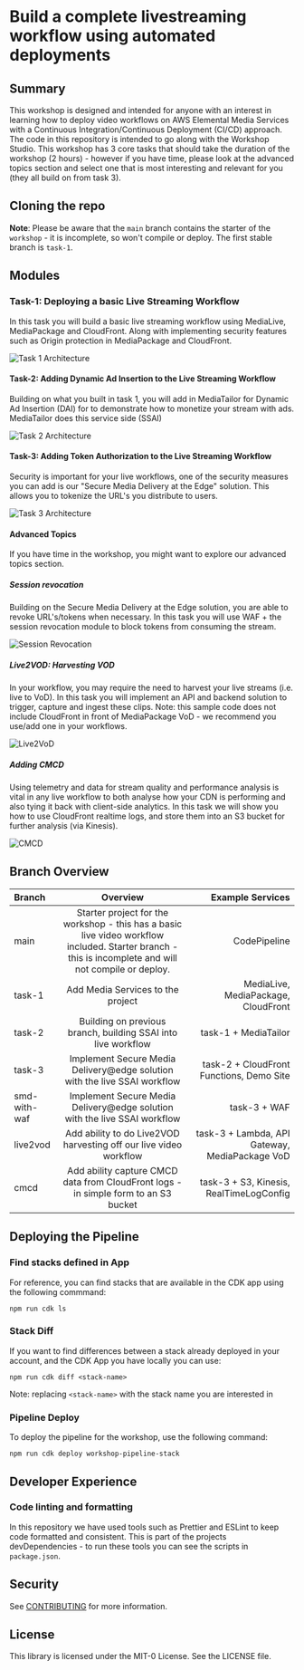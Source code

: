 # Build a complete livestreaming workflow using automated deployments

<a name="summary"></a>
## Summary

This workshop is designed and intended for anyone with an interest in learning how to deploy video workflows on AWS Elemental Media Services with a Continuous Integration/Continuous Deployment (CI/CD) approach.
The code in this repository is intended to go along with the Workshop Studio. This workshop has 3 core tasks that should take the duration of the workshop (2 hours) - however if you have time, please look at the advanced topics section
and select one that is most interesting and relevant for you (they all build on from task 3).

<a name="modules"></a>
## Cloning the repo

**Note**: Please be aware that the `main` branch contains the starter of the `workshop` - it is incomplete, so won't compile or deploy.
The first stable branch is `task-1`.

<a name="modules"></a>
## Modules

### Task-1: Deploying a basic Live Streaming Workflow

In this task you will build a basic live streaming workflow using MediaLive, MediaPackage and CloudFront. Along with implementing security features such as Origin protection in MediaPackage and CloudFront.

![Task 1 Architecture](./architecture/workflow-mediaservices-task1.png)

#### Task-2: Adding Dynamic Ad Insertion to the Live Streaming Workflow

Building on what you built in task 1, you will add in MediaTailor for Dynamic Ad Insertion (DAI) for to demonstrate how to monetize your stream with ads. MediaTailor does this service side (SSAI)

![Task 2 Architecture](./architecture/workflow-mediaservices-task2.png)

#### Task-3: Adding Token Authorization to the Live Streaming Workflow

Security is important for your live workflows, one of the security measures you can add is our "Secure Media Delivery at the Edge" solution. This allows you to tokenize the URL's you distribute to users.

![Task 3 Architecture](./architecture/workflow-mediaservices-task3.png)

#### Advanced Topics

If you have time in the workshop, you might want to explore our advanced topics section.

##### Session revocation

Building on the Secure Media Delivery at the Edge solution, you are able to revoke URL's/tokens when necessary. In this task you will use WAF + the session revocation module to block tokens from consuming the stream.

![Session Revocation](./architecture/smd_waf.png)

##### Live2VOD: Harvesting VOD

In your workflow, you may require the need to harvest your live streams (i.e. live to VoD). In this task you will implement an API and backend solution to trigger, capture and ingest these clips.
Note: this sample code does not include CloudFront in front of MediaPackage VoD - we recommend you use/add one in your workflows.

![Live2VoD](./architecture/Live2Vod.png)

##### Adding CMCD

Using telemetry and data for stream quality and performance analysis is vital in any live workflow to both analyse how your CDN is performing and also tying it back with client-side analytics.
In this task we will show you how to use CloudFront realtime logs, and store them into an S3 bucket for further analysis (via Kinesis).

![CMCD](./architecture/CMCD.png)

<a name="branch-overview"></a>
## Branch Overview

| Branch  | Overview  | Example Services |
| :------------ |:---------------:| -----:|
| main      | Starter project for the workshop - this has a basic live video workflow included. Starter branch - this is incomplete and will not compile or deploy. | CodePipeline |
| task-1      | Add Media Services to the project         | MediaLive, MediaPackage, CloudFront   |
| task-2 | Building on previous branch, building SSAI into live workflow        |    task-1 + MediaTailor  |
| task-3 | Implement Secure Media Delivery@edge solution with the live SSAI workflow        |    task-2 + CloudFront Functions, Demo Site |
| smd-with-waf | Implement Secure Media Delivery@edge solution with the live SSAI workflow        |    task-3 + WAF |
| live2vod | Add ability to do Live2VOD harvesting off our live video workflow        |    task-3 + Lambda, API Gateway, MediaPackage VoD |
| cmcd | Add ability capture CMCD data from CloudFront logs - in simple form to an S3 bucket        |    task-3 + S3, Kinesis, RealTimeLogConfig

## Deploying the Pipeline

### Find stacks defined in App

For reference, you can find stacks that are available in the CDK app using the following commmand:

```
npm run cdk ls
```

### Stack Diff

If you want to find differences between a stack already deployed in your account, and the CDK App you have locally you can use:

```
npm run cdk diff <stack-name>
```

Note: replacing `<stack-name>` with the stack name you are interested in

### Pipeline Deploy

To deploy the pipeline for the workshop, use the following command:

```
npm run cdk deploy workshop-pipeline-stack
```

## Developer Experience

### Code linting and formatting
In this repository we have used tools such as Prettier and ESLint to keep code formatted and consistent.
This is part of the projects devDependencies - to run these tools you can see the scripts in `package.json`.

## Security

See [CONTRIBUTING](CONTRIBUTING.md#security-issue-notifications) for more information.

<a name="license"></a>
## License

This library is licensed under the MIT-0 License. See the LICENSE file.
